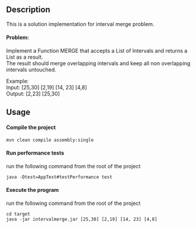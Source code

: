## Description
This is a solution implementation for interval merge problem.   
#### Problem:  
Implement a Function MERGE that accepts a List of Intervals and returns
a List as a result.    
The result should merge overlapping intervals and keep all non overlapping intervals untouched.   

Example:  
Input: [25,30] [2,19] [14, 23] [4,8]  
Output: [2,23] [25,30]

## Usage  
#### Compile the project  
``` shell script
mvn clean compile assembly:single
```

#### Run performance tests
run the following command from the root of the project  
``` shell script
java -Dtest=AppTest#testPerformance test
```
  
#### Execute the program
run the following command from the root of the project  
```shell script
cd target   
java -jar intervalmerge.jar [25,30] [2,19] [14, 23] [4,8]
```
